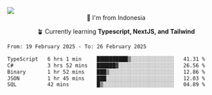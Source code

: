 
<img align = "center" src="https://readme-typing-svg.herokuapp.com?font=Fira+Code&size=25&pause=1000&color=00F713&center=true&vCenter=true&random=false&width=850&height=70&lines=Hi+There+%F0%9F%91%8B%2C+Im+Julian+Caesar;"/>
<br>

<div align = "center">
  📌 I'm from Indonesia
  
  🪴 Currently learning **Typescript, NextJS, and Tailwind**
</div>

<!--START_SECTION:waka-->

```txt
From: 19 February 2025 - To: 26 February 2025

TypeScript   6 hrs 1 min     ██████████▒░░░░░░░░░░░░░░   41.31 %
C#           3 hrs 52 mins   ██████▓░░░░░░░░░░░░░░░░░░   26.56 %
Binary       1 hr 52 mins    ███▒░░░░░░░░░░░░░░░░░░░░░   12.86 %
JSON         1 hr 45 mins    ███░░░░░░░░░░░░░░░░░░░░░░   12.03 %
SQL          42 mins         █▒░░░░░░░░░░░░░░░░░░░░░░░   04.89 %
```

<!--END_SECTION:waka-->
